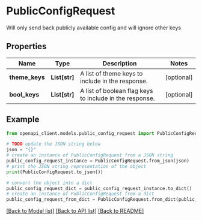 # PublicConfigRequest

Will only send back publicly available config and will ignore other keys

## Properties

Name | Type | Description | Notes
------------ | ------------- | ------------- | -------------
**theme_keys** | **List[str]** | A list of theme keys to include in the response. | [optional] 
**bool_keys** | **List[str]** | A list of boolean flag keys to include in the response. | [optional] 

## Example

```python
from openapi_client.models.public_config_request import PublicConfigRequest

# TODO update the JSON string below
json = "{}"
# create an instance of PublicConfigRequest from a JSON string
public_config_request_instance = PublicConfigRequest.from_json(json)
# print the JSON string representation of the object
print(PublicConfigRequest.to_json())

# convert the object into a dict
public_config_request_dict = public_config_request_instance.to_dict()
# create an instance of PublicConfigRequest from a dict
public_config_request_from_dict = PublicConfigRequest.from_dict(public_config_request_dict)
```
[[Back to Model list]](../README.md#documentation-for-models) [[Back to API list]](../README.md#documentation-for-api-endpoints) [[Back to README]](../README.md)


